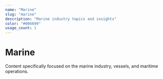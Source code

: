 ```yaml
---
name: "Marine"
slug: "marine"
description: "Marine industry topics and insights"
color: "#006699"
usage_count: 1
---
```


# Marine

Content specifically focused on the marine industry, vessels, and maritime operations.